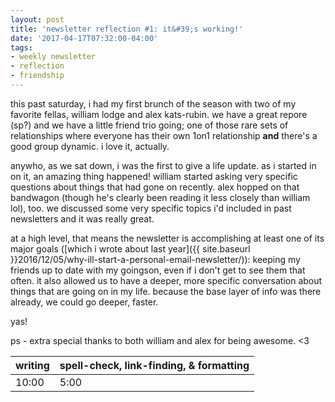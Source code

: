 ```yaml
---
layout: post
title: 'newsletter reflection #1: it&#39;s working!'
date: '2017-04-17T07:32:00-04:00'
tags:
- weekly newsletter
- reflection
- friendship
---
```


this past saturday, i had my first brunch of the season with two of my favorite fellas, william lodge and alex kats-rubin. we have a great repore (sp?) and we have a little friend trio going; one of those rare sets of relationships where everyone has their own 1on1 relationship **and** there's a good group dynamic. i love it, actually. 

anywho, as we sat down, i was the first to give a life update. as i started in on it, an amazing thing happened! william started asking very specific questions about things that had gone on recently. alex hopped on that bandwagon (though he's clearly been reading it less closely than william lol), too. we discussed some very specific topics i'd included in past newsletters and it was really great. 

at a high level, that means the newsletter is accomplishing at least one of its major goals ([which i wrote about last year]({{ site.baseurl }}2016/12/05/why-ill-start-a-personal-email-newsletter/)): keeping my friends up to date with my goingson, even if i don't get to see them that often. it also allowed us to have a deeper, more specific conversation about things that are going on in my life. because the base layer of info was there already, we could go deeper, faster. 

yas!

ps - extra special thanks to both william and alex for being awesome. <3

<table>
	<thead>
		<tr>
			<th>writing</th>
			<th>spell-check, link-finding, & formatting</th>
		</tr>
	</thead>
	<tbody>
		<tr>
			<td>10:00</td>
			<td>5:00</td>
		</tr>
	</tbody>
</table>